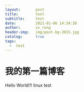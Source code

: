 ```yaml
---
layout:       post
title:        test
subtitle:     test
date:         2021-01-06 14:34:30
author:       xv_rong
header-img:   img/post-bg-2015.jpg
catalog:      true
tags:
  -  test
---
```

# 我的第一篇博客

Hello World!!!
linux test
